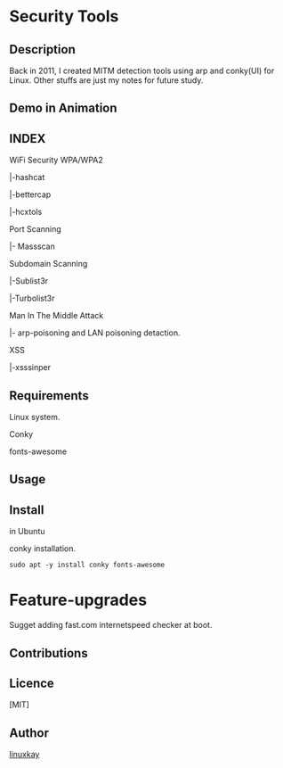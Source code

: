 # Security Tools 

## Description
Back in 2011, I created MITM detection tools using arp and conky(UI) for Linux. Other stuffs are just my notes for future study.
## Demo in Animation

## INDEX

WiFi Security WPA/WPA2

 |-hashcat

 |-bettercap

 |-hcxtols

Port Scanning

 |- Massscan

Subdomain Scanning

 |-Sublist3r

 |-Turbolist3r

Man In The Middle Attack

 |- arp-poisoning and LAN poisoning detaction.

XSS 

 |-xsssinper

## Requirements

Linux system.

Conky

fonts-awesome

## Usage

## Install

in Ubuntu

conky installation.

`sudo apt -y install conky fonts-awesome`

# Feature-upgrades

Sugget adding fast.com internetspeed checker at boot.


## Contributions

## Licence
[MIT]

## Author

[linuxkay](https://github.com/linuxkay)
